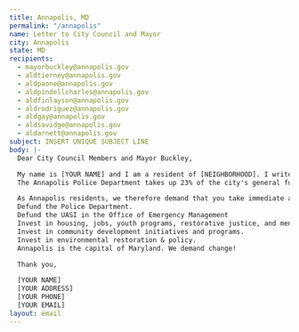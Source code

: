 ```yaml
---
title: Annapolis, MD
permalink: "/annapolis"
name: Letter to City Council and Mayor
city: Annapolis
state: MD
recipients:
  - mayorbuckley@annapolis.gov
  - aldtierney@annapolis.gov
  - aldpaone@annapolis.gov
  - aldpindellcharles@annapolis.gov
  - aldfinlayson@annapolis.gov
  - aldrodriguez@annapolis.gov
  - aldgay@annapolis.gov
  - aldsavidge@annapolis.gov
  - aldarnett@annapolis.gov
subject: INSERT UNIQUE SUBJECT LINE
body: |-
  Dear City Council Members and Mayor Buckley,

  My name is [YOUR NAME] and I am a resident of [NEIGHBORHOOD]. I write this letter to urge you to defund not only the Annapolis Police Department, but the Office of Emergency Management as well. The UASI (Urban Area Security Initiative) falls under the Office of Emergency Management Department, and is a crucial aspect to be addressed in policy reform for the safety, justice & quality of life of our community.
  The Annapolis Police Department takes up 23% of the city's general fund leaving parks and recreation services, community enrichment, and environmental conservation/policy at 1.5%, 3.1% and 2.8% respectively. Beyond the general funding, the grants allocated to the Police Department and Office of Emergency Management take up 96% of the federal grant funds, 73% of state grant funds, and 100% of county grant funds. APD & OEM are taking away needed resources from essential city programs and services that can better the lives of our people! (Source: Annapolis Fiscal Year 2020 Adopted Annual Operating Budget) .

  As Annapolis residents, we therefore demand that you take immediate action to ensure the health, safety & wellness of our people.
  Defund the Police Department.
  Defund the UASI in the Office of Emergency Management
  Invest in housing, jobs, youth programs, restorative justice, and mental health workers to keep the community safe.
  Invest in community development initiatives and programs.
  Invest in environmental restoration & policy.
  Annapolis is the capital of Maryland. We demand change!

  Thank you,

  [YOUR NAME]
  [YOUR ADDRESS]
  [YOUR PHONE]
  [YOUR EMAIL]
layout: email
---
```

